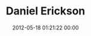 ---
title: "Daniel Erickson"
date: 2012-05-18 01:21:22 00:00
permalink: /techwraith
twitter: "TechWraith"
likes: [109,66,728,516,786,72,252,39,580,863,1014,1233,1274,1344,1395]
id: 155
gravatar: "http://www.gravatar.com/avatar/f1c1b2e5581f2103b27a9ec05f9ac589"
---